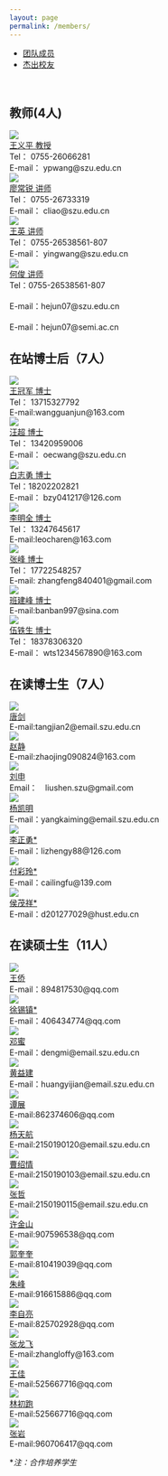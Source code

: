 ```yaml
---
layout: page
permalink: /members/
---
```


<div class="navbar center forth">
<ul>
    <li class="active"><a href="{{ "/members" | prepend: site.baseurl }}">团队成员</a></li>
    <li><a href="{{ "/gra-members" | prepend: "/members" | prepend: site.baseurl }}">杰出校友</a></li>
</ul>
</div>

<br>

## 教师(4人)

<div class="sec-container">

<div class="bio-container">
  <div class="bio-avatar" >
  <a href="{{ site.baseurl }}/members/wangyiping/">
  <img src="{{ site.baseurl }}/images/wangyiping-92x128.jpg" class="max-img-border">
  </a>
  </div>
  <div class="bio-info">
  <a href="{{ site.baseurl }}/members/wangyiping/">
  王义平 教授
  </a>
  <br>
  Tel： 0755-26066281
  <br>
  E-mail： ypwang@szu.edu.cn
  </div>
</div>

<div class="bio-container">
  <div class="bio-avatar" >
  <a href="{{ site.baseurl }}/members/liaochangrui/">
  <img src="{{ site.baseurl }}/images/liaochangrui-92x128.jpg" class="max-img-border">
  </a>
  </div>
  <div class="bio-info">
  <a href="{{ site.baseurl }}/members/liaochangrui/">
  廖常锐 讲师
  </a>
  <br>
  Tel：  0755-26733319
  <br>
  E-mail： cliao@szu.edu.cn
  </div>
</div>

<div class="bio-container">
  <div class="bio-avatar" >
  <a href="{{ site.baseurl }}/members/wangying/">
  <img src="{{ site.baseurl }}/images/wangying-92x128.jpg" class="max-img-border">
  </a>
  </div>
  <div class="bio-info">
  <a href="{{ site.baseurl }}/members/wangying/">
  王英 讲师
  </a>
  <br>
  Tel：  0755-26538561-807
  <br>
  E-mail： yingwang@szu.edu.cn
  </div>
</div>

<div class="bio-container">
  <div class="bio-avatar" >
  <a href="{{ site.baseurl }}/members/hejun/">
  <img src="{{ site.baseurl }}/images/hejun-92x130.jpg" class="max-img-border"/>
  </a>
  </div>
  <div class="bio-info">
  <a href="{{ site.baseurl }}/members/hejun/">
  何俊 讲师
  </a>
    <br>
  Tel：0755-26538561-807 </br>
  <br>
  E-mail：hejun07@szu.edu.cn</br>
  <br>      
  E-mail：hejun07@semi.ac.cn </br>
  </div>
</div>

</div>

## 在站博士后（7人）

<div class="sec-container">

<div class="bio-container">
  <div class="bio-avatar" >
  <a href="{{ site.baseurl }}/members/wangguanjun/">
  <img src="{{ site.baseurl }}/images/wangguanjun-92x114.jpg" class="max-img-border"/>
  </a>
  </div>
  <div class="bio-info">
  <a href="{{ site.baseurl }}/members/wangguanjun/">
  王冠军 博士
  </a>
  <br/>
  Tel：  13715327792
  <br>
  E-mail:wangguanjun@163.com
  </div>
</div>


<div class="bio-container">
  <div class="bio-avatar" >
  <a href="{{ site.baseurl }}/members/wangchao/">
  <img src="{{ site.baseurl }}/images/wangc-92x128.jpg" class="max-img-border"/>
  </a>
  </div>
  <div class="bio-info">
  <a href="{{ site.baseurl }}/members/wangchao/">
  汪超 博士
  </a>
  <br>
  Tel：  13420959006
  <br>
  E-mail： oecwang@szu.edu.cn
  </div>
</div>

<div class="bio-container">
  <div class="bio-avatar" >
  <a href="{{ site.baseurl }}/members/baizhiyong/">
  <img src="{{ site.baseurl }}/images/baizy-92x130.jpg" class="max-img-border"/>
  </a>
  </div>
  <div class="bio-info">
  <a href="{{ site.baseurl }}/members/baizhiyong/">
  白志勇 博士
  </a>
  <br>
  Tel：18202202821
  <br>
  E-mail： bzy041217@126.com
  </div>
</div>

<div class="bio-container">
  <div class="bio-avatar" >
  <a href="{{ site.baseurl }}/members/limingquan/">
  <img src="{{ site.baseurl }}/images/lmq-92x128.jpg" class="max-img-border"/>
  </a>
  </div>
  <div class="bio-info">
  <a href="{{ site.baseurl }}/members/limingquan/">
  李明全 博士
  </a>
  <br/>
  Tel：  13247645617
  <br>
  E-mail:leocharen@163.com
  </div>
</div>

<div class="bio-container">
  <div class="bio-avatar" >
  <a href="{{ site.baseurl }}/members/zhangfeng/">
  <img src="{{ site.baseurl }}/images/zhangfeng-92x128.jpg" class="max-img-border"/>
  </a>
  </div>
  <div class="bio-info">
  <a href="{{ site.baseurl }}/members/zhangfeng/">
  张峰 博士
  </a>
  <br>
  Tel：  17722548257
  <br>
  E-mail: zhangfeng840401@gmail.com
  </div>
</div>

<div class="bio-container">
  <div class="bio-avatar" >
  <a href="{{ site.baseurl }}/members/banjianfeng/">
  <img src="{{ site.baseurl }}/images/bjf-92x128.png" class="max-img-border"/>
  </a>
  </div>
  <div class="bio-info">
  <a href="{{ site.baseurl }}/members/banjianfeng/">
  班建峰 博士
  </a>
  <br>
  E-mail:banban997@sina.com
  </div>
</div>

<div class="bio-container">
  <div class="bio-avatar" >
  <a href="{{ site.baseurl }}/members/wutiesheng/">
  <img src="{{ site.baseurl }}/images/wts-92x128.jpg" class="max-img-border"/>
  </a>
  </div>
  <div class="bio-info">
  <a href="{{ site.baseurl }}/members/wutiesheng/">
  伍铁生 博士
  </a>
  <br>
  Tel：  18378306320
  <br>
  E-mail： wts1234567890@163.com
  </div>
</div>

</div>

##  在读博士生（7人）

<div class="sec-container">

<div class="bio-container">
  <div class="bio-avatar" >
  <a href="{{ site.baseurl }}/members/tangjian/">
  <img src="{{ site.baseurl }}/images/tangjian-92x128.jpg" class="max-img-border"/>
  </a>
  </div>
  <div class="bio-info">
  <a href="{{ site.baseurl }}/members/tangjian/">
  唐剑
  </a>
  <br/>
  E-mail:tangjian2@email.szu.edu.cn
  </div>
</div>

<div class="bio-container">
  <div class="bio-avatar" >
  <a href="{{ site.baseurl }}/members/zhaojing/">
  <img src="{{ site.baseurl }}/images/zhaojing-92x113.jpg" class="max-img-border"/>
  </a>
  </div>
  <div class="bio-info">
  <a href="{{ site.baseurl }}/members/zhaojing/">
  赵静
  </a>
  <br/>
  E-mail:zhaojing090824@163.com
  </div>
</div>

<div class="bio-container">
  <div class="bio-avatar" >
  <a href="{{ site.baseurl }}/members/liushen/">
  <img src="{{ site.baseurl }}/images/liushen93x124.jpg" class="max-img-border"/>
  </a>
  </div>
  <div class="bio-info">
  <a href="{{ site.baseurl }}/members/liushen/">
  刘申
  </a>
  <br>
  Email：　liushen.szu@gmail.com
  </div>
</div>

<div class="bio-container">
  <div class="bio-avatar" >
  <a href="{{ site.baseurl }}/members/yangkaiming/">
  <img src="{{ site.baseurl }}/images/yangkaiming-92x117.jpg" class="max-img-border"/>
  </a>
  </div>
  <div class="bio-info">
  <a href="{{ site.baseurl }}/members/yangkaiming/">
  杨凯明
  </a>
  <br>
  E-mail：yangkaiming@email.szu.edu.cn
  </div>
</div>

<div class="bio-container">
  <div class="bio-avatar" >
  <a href="{{ site.baseurl }}/members/lizhengyong/">
  <img src="{{ site.baseurl }}/images/lizhengyong-92x128.jpg" class="max-img-border"/>
  </a>
  </div>
  <div class="bio-info">
  <a href="{{ site.baseurl }}/members/lizhengyong/">
  李正勇*
  </a>
  <br>
  E-mail：lizhengy88@126.com
  </div>
</div>

<div class="bio-container">
  <div class="bio-avatar" >
  <a href="{{ site.baseurl }}/members/fucailing/">
  <img src="{{ site.baseurl }}/images/fucailing-92x130.jpg" class="max-img-border"/>
  </a>
  </div>
  <div class="bio-info">
  <a href="{{ site.baseurl }}/members/fucailing/">
  付彩玲*
  </a>
  <br>
  E-mail：cailingfu@139.com
  </div>
</div>

<div class="bio-container">
  <div class="bio-avatar" >
  <a href="{{ site.baseurl }}/members/houmaoxiang/">
  <img src="{{ site.baseurl }}/images/hmx-92x128.png" class="max-img-border"/>
  </a>
  </div>
  <div class="bio-info">
  <a href="{{ site.baseurl }}/members/houmaoxiang/">
  侯茂祥*
  </a>
  <br>
  E-mail：d201277029@hust.edu.cn
  </div>
</div>

</div>

## 在读硕士生（11人）

<div class="sec-container">

<div class="bio-container">
  <div class="bio-avatar" >
  <a href="{{ site.baseurl }}/members/wangqiao/">
  <img src="{{ site.baseurl }}/images/wangqiao-92x130.jpg" class="max-img-border"/>
  </a>
  </div>
  <div class="bio-info">
  <a href="{{ site.baseurl }}/members/wangqiao/">
  王侨
  </a>
  <br />
  E-mail：894817530@qq.com
  </div>
</div>

<div class="bio-container">
  <div class="bio-avatar" >
  <a href="{{ site.baseurl }}/members/xuxizhen/">
  <img src="{{ site.baseurl }}/images/xuxizhen-92x130.jpg" class="max-img-border"/>
  </a>
  </div>
  <div class="bio-info">
  <a href="{{ site.baseurl }}/members/xuxizhen/">
  徐锡镇*
  </a>
  <br>
  E-mail：406434774@qq.com
  </div>
</div>

<div class="bio-container">
  <div class="bio-avatar" >
  <a href="{{ site.baseurl }}/members/dengmi/">
  <img src="{{ site.baseurl }}/images/dengmi-92x130.jpg" class="max-img-border"/>
  </a>
  </div>
  <div class="bio-info">
  <a href="{{ site.baseurl }}/members/dengmi/">
  邓蜜 
  </a>
  <br>
  E-mail：dengmi@email.szu.edu.cn
  </div>
</div>

<div class="bio-container">
  <div class="bio-avatar" >
  <a href="{{ site.baseurl }}/members/huangyijian/">
  <img src="{{ site.baseurl }}/images/huangyijian-92x130.jpg" class="max-img-border"/>
  </a>
  </div>
  <div class="bio-info">
  <a href="{{ site.baseurl }}/members/huangyijian/">
  黄益建
  </a>
  <br>
  E-mail：huangyijian@email.szu.edu.cn
  </div>
</div>

<div class="bio-container">
  <div class="bio-avatar" >
  <a href="{{ site.baseurl }}/members/tanzhan/">
  <img src="{{ site.baseurl }}/images/tanzhan-92x128.jpg" class="max-img-border"/>
  </a>
  </div>
  <div class="bio-info">
  <a href="{{ site.baseurl }}/members/tanzhan/">
  谭展
  </a>
  <br>
  E-mail:862374606@qq.com
  </div>
</div>

<div class="bio-container">
  <div class="bio-avatar" >
  <a href="{{ site.baseurl }}/members/yangtianhang/">
  <img src="{{ site.baseurl }}/images/yangtianhang-1.jpg" class="max-img-border"/>
  </a>
  </div>
  <div class="bio-info">
  <a href="{{ site.baseurl }}/members/yangtianhang/">
  杨天航
  </a>
  <br>
  E-mail:2150190120@email.szu.edu.cn
  </div>
</div>

<div class="bio-container">
  <div class="bio-avatar" >
  <a href="{{ site.baseurl }}/members/caoshaoqing/">
  <img src="{{ site.baseurl }}/images/caoshaoqing-92x128.jpg" class="max-img-border"/>
  </a>
  </div>
  <div class="bio-info">
  <a href="{{ site.baseurl }}/members/caoshaoqing/">
  曹绍情
  </a>
  <br>
  E-mail:2150190103@email.szu.edu.cn
  </div>
</div>

<div class="bio-container">
  <div class="bio-avatar" >
  <a href="{{ site.baseurl }}/members/zhangzhe/">
  <img src="{{ site.baseurl }}/images/zhangzhe-92x128.jpg" class="max-img-border"/>
  </a>
  </div>
  <div class="bio-info">
  <a href="{{ site.baseurl }}/members/zhangzhe/">
  张哲
  </a>
  <br>
  E-mail:2150190115@email.szu.edu.cn
  </div>
</div>

<div class="bio-container">
  <div class="bio-avatar" >
  <a href="{{ site.baseurl }}/members/xujinshan/">
  <img src="{{ site.baseurl }}/images/xujinshan-92x130.jpg" class="max-img-border"/>
  </a>
  </div>
  <div class="bio-info">
  <a href="{{ site.baseurl }}/members/xujinshan/">
  许金山
  </a>
  <br>
  E-mail:907596538@qq.com
  </div>
</div>

<div class="bio-container">
  <div class="bio-avatar" >
  <a href="{{ site.baseurl }}/members/guokuikui/">
  <img src="{{ site.baseurl }}/images/guokuikui-92x128.jpg" class="max-img-border"/>
  </a>
  </div>
  <div class="bio-info">
  <a href="{{ site.baseurl }}/members/guokuikui/">
  郭奎奎
  </a>
  <br>
  E-mail:810419039@qq.com
  </div>
</div>

<div class="bio-container">
  <div class="bio-avatar" >
  <a href="{{ site.baseurl }}/members/zhufeng/">
  <img src="{{ site.baseurl }}/images/zhufeng-92x128.jpg" class="max-img-border"/>
  </a>
  </div>
  <div class="bio-info">
  <a href="{{ site.baseurl }}/members/zhufeng/">
  朱峰
  </a>
  <br>
  E-mail:916615886@qq.com
  </div>
</div>

<div class="bio-container">
  <div class="bio-avatar" >
  <a href="{{ site.baseurl }}/members/liziliang/">
  <img src="{{ site.baseurl }}/images/liziliang-92x128.jpg" class="max-img-border"/>
  </a>
  </div>
  <div class="bio-info">
  <a href="{{ site.baseurl }}/members/liziliang/">
  李自亮
  </a>
  <br>
  E-mail:825702928@qq.com
  </div>
</div>

<div class="bio-container">
  <div class="bio-avatar" >
  <a href="{{ site.baseurl }}/members/zhanglongfei/">
  <img src="{{ site.baseurl }}/images/zhanglongfei-92x128.jpg" class="max-img-border"/>
  </a>
  </div>
  <div class="bio-info">
  <a href="{{ site.baseurl }}/members/zhanglongfei/">
  张龙飞
  </a>
  <br>
  E-mail:zhangloffy@163.com
  </div>
</div>

<div class="bio-container">
  <div class="bio-avatar" >
  <a href="{{ site.baseurl }}/members/wangjia/">
  <img src="{{ site.baseurl }}/images/wangjia-92x128.jpg" class="max-img-border"/>
  </a>
  </div>
  <div class="bio-info">
  <a href="{{ site.baseurl }}/members/wangjia/">
  王佳
  </a>
  <br>
  E-mail:525667716@qq.com
  </div>
</div>

<div class="bio-container">
  <div class="bio-avatar" >
  <a href="{{ site.baseurl }}/members/linchupao/">
  <img src="{{ site.baseurl }}/images/linchupao-92x128.jpg" class="max-img-border"/>
  </a>
  </div>
  <div class="bio-info">
  <a href="{{ site.baseurl }}/members/linchupao/">
  林初跑
  </a>
  <br>
  E-mail:525667716@qq.com
  </div>
</div>

<div class="bio-container">
  <div class="bio-avatar" >
  <a href="{{ site.baseurl }}/members/zhangyan/">
  <img src="{{ site.baseurl }}/images/zhangyan-92x128.jpg" class="max-img-border"/>
  </a>
  </div>
  <div class="bio-info">
  <a href="{{ site.baseurl }}/members/zhangyan/">
  张岩
  </a>
  <br>
  E-mail:960706417@qq.com
  </div>
</div>


</div>

**注：*合作培养学生**
